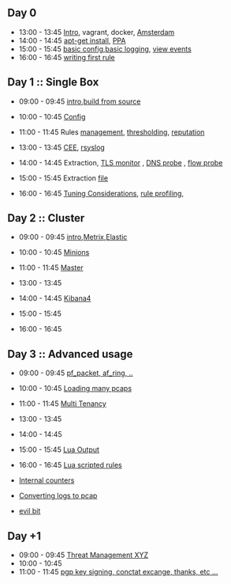
## Day 0

* 13:00 - 13:45 [Intro](/suricata/day_intro/README.md), vagrant, docker, [Amsterdam](/suricata/day_intro/Amsterdam.md)
* 14:00 - 14:45 [apt-get install](/suricata/day_intro/AptGetInstall.md), [PPA](/suricata/day_intro/AptGetInstallPPA.md)
* 15:00 - 15:45 [basic config](/suricata/day_intro/BasicConf.md),[basic logging](/suricata/day_intro/BasicLogging.md), [view events](/suricata/day_intro/EveView.md)
* 16:00 - 16:45 [writing first rule](/suricata/day_intro/SimpleRule.md)


## Day 1 :: Single Box

* 09:00 - 09:45 [intro](/suricata/day_1/README.md),[build from source](/suricata/day_1/BuildFromSource.md)
* 10:00 - 10:45 [Config](/suricata/day_1/SingleHostConfig.md)
* 11:00 - 11:45 Rules [management](/suricata/day_1/RuleManagement.md),  [thresholding](/suricata/day_1/RuleThresholding.md), [reputation](/suricata/day_1/Reputation.md)



* 13:00 - 13:45 [CEE](/suricata/day_1/CEE.md), [rsyslog](/suricata/day_1/rsyslog.md)
* 14:00 - 14:45 Extraction, [TLS monitor](/suricata/day_1/TLSMonitor.md) , [DNS probe](/suricata/day_1/DNSProbe.md) , [flow probe](/suricata/day_1/FlowProbe.md)
* 15:00 - 15:45 Extraction [file](/suricata/day_1/FileExtraction.md)   
* 16:00 - 16:45 [Tuning Considerations](/suricata/day_1/SingleBoxtuning.md), [rule profiling](/suricata/day_1/RuleProfiling.md),


## Day 2 :: Cluster

* 09:00 - 09:45 [intro](/suricata/day_2/README.md),[Metrix](/suricata/day_2/SetUpMetrics.md),[Elastic](/suricata/day_2/SetUpElastic.md)
* 10:00 - 10:45 [Minions](/suricata/day_2/SetUpMinions.md)
* 11:00 - 11:45 [Master](/suricata/day_2/SetUpMaster.md)



* 13:00 - 13:45
* 14:00 - 14:45 [Kibana4](/suricata/day_2/Kibana4.md)
* 15:00 - 15:45
* 16:00 - 16:45


## Day 3 :: Advanced usage

* 09:00 - 09:45 [pf_packet, af_ring, ..](/suricata/day_3/NICAccess.md)  
* 10:00 - 10:45 [Loading many pcaps](/suricata/day_3/LoadPcaps.md)
* 11:00 - 11:45 [Multi Tenancy](/suricata/day_3/MultiTenancy.md)



* 13:00 - 13:45
* 14:00 - 14:45
* 15:00 - 15:45 [Lua Output](/suricata/day_3/LuaOutput.md)
* 16:00 - 16:45 [Lua scripted rules](/suricata/day_3/LuaRules.md)



* [Internal counters](/suricata/day_3/DumpCounters.md)
* [Converting logs to pcap](/suricata/day_3/Eve2Pcap.md)
* [evil bit](/suricata/day_3/EvilBit.md)


## Day +1

* 09:00 - 09:45 [Threat Management XYZ]()
* 10:00 - 10:45
* 11:00 - 11:45 [pgp key signing, conctat excange, thanks, etc ...]()
